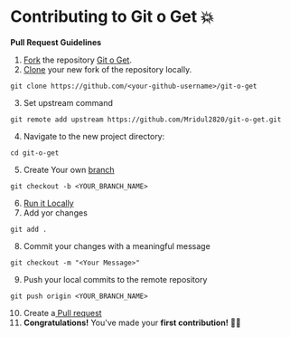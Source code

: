 # Contributing to Git o Get 💥

**Pull Request Guidelines**

1. [Fork][fork-link] the repository [Git o Get](https://github.com/Mridul2820/git-o-get/fork).
2. [Clone][clone-link] your new fork of the repository locally.

```
git clone https://github.com/<your-github-username>/git-o-get
```

3. Set upstream command

```
git remote add upstream https://github.com/Mridul2820/git-o-get.git
```

4. Navigate to the new project directory:

```
cd git-o-get
```

5. Create Your own [branch][branch-link]

```
git checkout -b <YOUR_BRANCH_NAME>
```

6. [Run it Locally](https://github.com/Mridul2820/git-o-get#run-locally-)
7. Add yor changes

```
git add .
```

8. Commit your changes with a meaningful message

```
git checkout -m "<Your Message>"
```

9. Push your local commits to the remote repository

```
git push origin <YOUR_BRANCH_NAME>
```

10. Create a[ Pull request](pull-request)
11. **Congratulations!** You've made your **first contribution!** 🙌🏼

[repo-link]: https://github.com/Mridul2820/git-o-get/fork
[branch-link]: http://guides.github.com/introduction/flow/
[clone-link]: https://help.github.com/articles/cloning-a-repository/
[fork-link]: http://guides.github.com/activities/forking/
[syncing-link]: https://help.github.com/articles/syncing-a-fork
[pull-request]: https://help.github.com/en/github/collaborating-with-issues-and-pull-requests/creating-a-pull-request/
